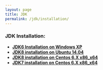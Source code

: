 ```yaml
---
layout: page
title: JDK
permalink: /jdk/installation/
---
```


### JDK Installation:

<ul>
    <li><strong><a href="/java_basics/installation/jdk/6/windows/xp/">JDK6 Installation on Windows XP</a></strong></li>
    <li><strong><a href="/install/jdk/8/linux/ubuntu/14.04/x64/">JDK8 installation on Ubuntu 14.04</a></strong></li>
    <li><strong><a href="/install/jdk/8/linux/centos/6/x64/">JDK8 installation on Centos 6.X x86_x64</a></strong></li>
    <li><strong><a href="/install/jdk/7/linux/centos/6/x64/">JDK7 installation on Centos 6.X x86_x64</a></strong></li>
</ul>
